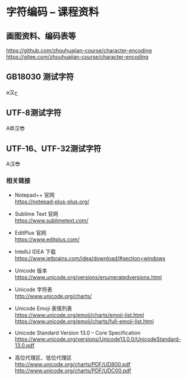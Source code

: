 # 字符编码 – 课程资料

## 画图资料、编码表等

https://github.com/zhouhuajian-course/character-encoding  
https://gitee.com/zhouhuajian-course/character-encoding

## GB18030 测试字符

a汉ح

## UTF-8测试字符

A©汉😎

## UTF-16、UTF-32测试字符

A汉😎

### 相关链接

+ Notepad++ 官网  
  https://notepad-plus-plus.org/

+ Sublime Text 官网  
  https://www.sublimetext.com/

+ EditPlus 官网  
  https://www.editplus.com/

+ IntelliJ IDEA 下载  
  https://www.jetbrains.com/idea/download/#section=windows

+ Unicode 版本  
  https://www.unicode.org/versions/enumeratedversions.html

+ Unicode 字符表  
  http://www.unicode.org/charts/

+ Unicode Emoji 表情列表  
  https://www.unicode.org/emoji/charts/emoji-list.html  
  https://www.unicode.org/emoji/charts/full-emoji-list.html

+ Unicode Standard Version 13.0 – Core Specification  
  https://www.unicode.org/versions/Unicode13.0.0/UnicodeStandard-13.0.pdf

+ 高位代理区、低位代理区  
  http://www.unicode.org/charts/PDF/UD800.pdf  
  http://www.unicode.org/charts/PDF/UDC00.pdf

